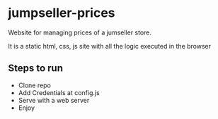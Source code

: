 # jumpseller-prices
Website for managing prices of a jumseller store.

It is a static html, css, js site with all the logic executed in the browser

## Steps to run
- Clone repo
- Add Credentials at config.js
- Serve with a web server
- Enjoy
